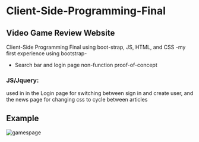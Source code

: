 # Client-Side-Programming-Final
## Video Game Review Website
Client-Side Programming Final using boot-strap, JS, HTML, and CSS
-my first experience using bootstrap-
- Search bar and login page non-function proof-of-concept

### JS/Jquery:
used in in the Login page for switching between sign in and create user, and the news page for changing css to cycle between articles

## Example
![gamespage](https://user-images.githubusercontent.com/50600343/70831594-f6d06400-1dc0-11ea-92d8-ca873bf754fe.PNG)
